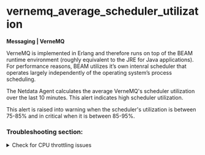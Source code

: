 # vernemq_average_scheduler_utilization

**Messaging | VerneMQ**

VerneMQ is implemented in Erlang and therefore runs on top of the BEAM runtime environment (roughly equivalent to
the JRE for Java applications).
For performance reasons, BEAM utilizes it’s own intenral scheduler that operates largely independently of the operating
system’s process scheduling.

The Netdata Agent calculates the average VerneMQ's scheduler utilization over the last 10 minutes.
This alert indicates high scheduler utilization.

This alert is raised into warning when the scheduler's utilization is between 75-85% and in critical
when it is between 85-95%.

### Troubleshooting section:

<details>
<summary>Check for CPU throttling issues </summary>

If you are receiving this alert often, it means that your node is running at maximum CPU utilization.
You should consider upgrading your system (instance in your cloud) to provide more or faster CPUs.

**Important**:

By default, the VerneMQ broker deploys its Erlang VM architecture into 4 cores. If you already
run VerneMQ in a multicore machine (for example, an 8-core machine) you should consider changing
the `vmq_bcrypt.nif_pool_size` parameter:

1. In the `vernemq.conf`, update the `vmq_bcrypt.nif_pool_size` parameter to `auto`. The value `auto`
detect all cores (n) and set the value to n-1. 


2. Restart the VerneMQ service.

   ```
   root@netdata # systemctl restart vernemq.service
   ```

3. Open the Netdata dashboard, and locate the `scheduler_utilization` chart. See if VerneMQ utilizes
   the preferred number of cores.

</details>